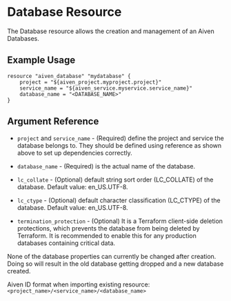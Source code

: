 # Database Resource

The Database resource allows the creation and management of an Aiven Databases.

## Example Usage

```hcl
resource "aiven_database" "mydatabase" {
    project = "${aiven_project.myproject.project}"
    service_name = "${aiven_service.myservice.service_name}"
    database_name = "<DATABASE_NAME>"
}
```

## Argument Reference

* `project` and `service_name` - (Required) define the project and service the database belongs to.
They should be defined using reference as shown above to set up dependencies correctly.

* `database_name` - (Required) is the actual name of the database.

* `lc_collate` - (Optional) default string sort order (LC_COLLATE) of the database. Default value: en_US.UTF-8.

* `lc_ctype` - (Optional) default character classification (LC_CTYPE) of the database. Default value: en_US.UTF-8.

* `termination_protection` - (Optional) It is a Terraform client-side deletion protections, which prevents the database
from being deleted by Terraform. It is recommended to enable this for any production
databases containing critical data.

None of the database properties can currently be changed after creation. Doing so will
result in the old database getting dropped and a new database created.

Aiven ID format when importing existing resource: `<project_name>/<service_name>/<database_name>`
